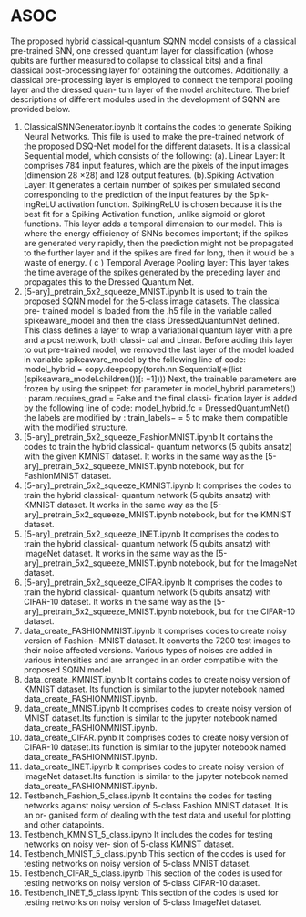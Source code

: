 # ASOC

The proposed hybrid classical-quantum
SQNN model consists of a classical pre-trained SNN, one
dressed quantum layer for classification (whose qubits are
further measured to collapse to classical bits) and a final
classical post-processing layer for obtaining the outcomes.
Additionally, a classical pre-processing layer is employed
to connect the temporal pooling layer and the dressed quan-
tum layer of the model architecture. The brief descriptions
of different modules used in the development of SQNN
are provided below.

1. ClassicalSNNGenerator.ipynb
It contains the codes to generate Spiking Neural
Networks. This file is used to make the pre-trained
network of the proposed DSQ-Net model for the
different datasets. It is a classical Sequential
model, which consists of the following:
(a). Linear Layer: It comprises 784 input features,
which are the pixels of the input images (dimension
28 ×28) and 128 output features.
(b).Spiking Activation Layer: It generates a certain
number of spikes per simulated second corresponding
to the prediction of the input features by the Spik-
ingReLU activation function. SpikingReLU is chosen
because it is the best fit for a Spiking Activation
function, unlike sigmoid or glorot functions. This
layer adds a temporal dimension to our model. This 
is where the energy efficiency of SNNs becomes
important; if the spikes are generated very rapidly,
then the prediction might not be propagated to the
further layer and if the spikes are fired for long, then it
would be a waste of energy.
( c ) Temporal Average Pooling layer: This layer
takes the time average of the spikes generated by the
preceding layer and propagates this to the Dressed
Quantum Net.
2. [5-ary]_pretrain_5x2_squeeze_MNIST.ipynb
It is used to train the proposed SQNN model
for the 5-class image datasets. The classical pre-
trained model is loaded from the .h5 file in the
variable called spikeaware_model and then the
class DressedQuantumNet defined. This class
defines a layer to wrap a variational quantum
layer with a pre and a post network, both classi-
cal and Linear. Before adding this layer to out
pre-trained model, we removed the last layer of
the model loaded in variable spikeaware_model
by the following line of code: model_hybrid =
copy.deepcopy(torch.nn.Sequential(∗(list
(spikeaware_model.children())[: −1])))
Next, the trainable parameters are frozen
by using the snippet: for parameter in
model_hybrid.parameters() :
param.requires_grad = False and the final classi-
fication layer is added by the following line of code:
model_hybrid.fc = DressedQuantumNet() the
labels are modified by : train_labels− = 5 to make
them compatible with the modified structure.
3. [5-ary]_pretrain_5x2_squeeze_FashionMNIST.ipynb
It contains the codes to train the hybrid classical-
quantum networks (5 qubits ansatz) with the given
KMNIST dataset. It works in the same way as the
[5-ary]_pretrain_5x2_squeeze_MNIST.ipynb
notebook, but for FashionMNIST dataset.
4. [5-ary]_pretrain_5x2_squeeze_KMNIST.ipynb
It comprises the codes to train the hybrid classical-
quantum network (5 qubits ansatz) with KMNIST
dataset. It works in the same way as the
[5-ary]_pretrain_5x2_squeeze_MNIST.ipynb
notebook, but for the KMNIST dataset.
5. [5-ary]_pretrain_5x2_squeeze_INET.ipynb
It comprises the codes to train the hybrid classical-
quantum network (5 qubits ansatz) with ImageNet
dataset. It works in the same way as the
[5-ary]_pretrain_5x2_squeeze_MNIST.ipynb
notebook, but for the ImageNet dataset.
6. [5-ary]_pretrain_5x2_squeeze_CIFAR.ipynb
It comprises the codes to train the hybrid classical-
quantum network (5 qubits ansatz) with CIFAR-10
dataset. It works in the same way as the
[5-ary]_pretrain_5x2_squeeze_MNIST.ipynb
notebook, but for the CIFAR-10 dataset.
7. data_create_FASHIONMNIST.ipynb
It comprises codes to create noisy version of Fashion-
MNIST dataset. It converts the 7200 test images to
their noise affected versions. Various types of noises
are added in various intensities and are arranged in an
order compatible with the proposed SQNN model.
8. data_create_KMNIST.ipynb
It contains codes to create noisy version of KMNIST
dataset. Its function is similar to the jupyter notebook
named data_create_FASHIONMNIST.ipynb.
9. data_create_MNIST.ipynb
It comprises codes to create noisy version of MNIST
dataset.Its function is similar to the jupyter notebook
named data_create_FASHIONMNIST.ipynb.
10. data_create_CIFAR.ipynb
It comprises codes to create noisy version of CIFAR-10
dataset.Its function is similar to the jupyter notebook
named data_create_FASHIONMNIST.ipynb.
11. data_create_INET.ipynb
It comprises codes to create noisy version of ImageNet
dataset.Its function is similar to the jupyter notebook
named data_create_FASHIONMNIST.ipynb.
12. Testbench_Fashion_5_class.ipynb
It contains the codes for testing networks against noisy
version of 5-class Fashion MNIST dataset. It is an or-
ganised form of dealing with the test data and useful
for plotting and other datapoints.
13. Testbench_KMNIST_5_class.ipynb
It includes the codes for testing networks on noisy ver-
sion of 5-class KMNIST dataset.
14. Testbench_MNIST_5_class.ipynb
This section of the codes is used for testing networks
on noisy version of 5-class MNIST dataset.
15. Testbench_CIFAR_5_class.ipynb
This section of the codes is used for testing networks
on noisy version of 5-class CIFAR-10 dataset.
16. Testbench_INET_5_class.ipynb
This section of the codes is used for testing networks
on noisy version of 5-class ImageNet dataset.



